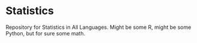 # Statistics
Repository for Statistics in All Languages.
Might be some R, might be some Python, but for sure some math. 
